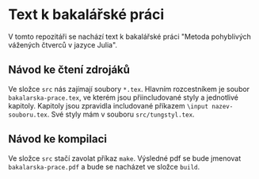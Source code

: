 # Text k bakalářské práci

V tomto repozitáři se nachází text k bakalářské práci "Metoda pohyblivých vážených čtverců v jazyce Julia".

## Návod ke čtení zdrojáků

Ve složce `src` nás zajímají soubory `*.tex`. Hlavním rozcestníkem je soubor `bakalarska-prace.tex`, ve kterém jsou přiincludované styly a jednotlivé kapitoly. Kapitoly jsou zpravidla includované příkazem `\input nazev-souboru.tex`. Své styly mám v souboru `src/tungstyl.tex`.

## Návod ke kompilaci
Ve složce `src` stačí zavolat příkaz `make`. Výsledné pdf se bude jmenovat `bakalarska-prace.pdf` a bude se nacházet ve složce `build`.
